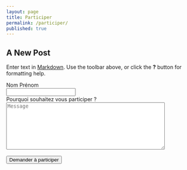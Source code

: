 ```yaml
---
layout: page
title: Participer
permalink: /participer/
published: true
---
```




## A New Post

Enter text in [Markdown](http://daringfireball.net/projects/markdown/). Use the toolbar above, or click the **?** button for formatting help.

<form action="https://getsimpleform.com/messages?form_api_token=ffa72814334bb7be308fd85fcbf37c6a" method="post">
  <!-- the redirect_to is optional, the form will redirect to the referrer on submission -->
  <input type='hidden' name='redirect_to' value='http://monjob.github.io/merci/' />
  <!-- all your input fields here.... -->
  <label class="control-label">Nom Prénom</label><br>
  <input type='text' name='Nom et prénom' /><br>
  <label class="control-label">Pourquoi souhaitez vous participer ?</label><br>
  <textarea id='message' name='message' placeholder='Message' rows='8' cols='50'></textarea>
  <br><br>
  <input type='submit' value='Demander à participer' />
</form>
